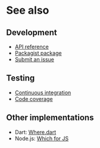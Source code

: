 # See also

## Development
- [API reference](https://dev.belin.io/which.php/api)
- [Packagist package](https://packagist.org/packages/cedx/which)
- [Submit an issue](https://github.com/cedx/which.php/issues)

## Testing
- [Continuous integration](https://travis-ci.com/cedx/which.php)
- [Code coverage](https://coveralls.io/github/cedx/which.php/)

## Other implementations
- Dart: [Where.dart](https://dev.belin.io/where.dart)
- Node.js: [Which for JS](https://dev.belin.io/which.js)
